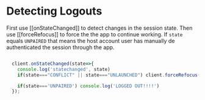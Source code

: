 # Detecting Logouts

First use [[onStateChanged]] to detect changes in the session state. Then use [[forceRefocus]] to force the the app to continue working. If `state` equals `UNPAIRED` that means the host account user has manually de authenticated the session through the app.

```javascript

  client.onStateChanged(state=>{
    console.log('statechanged', state)
    if(state==="CONFLICT" || state==="UNLAUNCHED") client.forceRefocus();

    if(state==='UNPAIRED') console.log('LOGGED OUT!!!!')
  });
```
